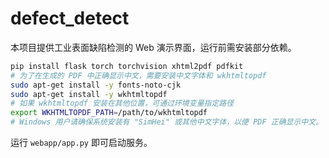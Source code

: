 # defect_detect

本项目提供工业表面缺陷检测的 Web 演示界面，运行前需安装部分依赖。

```bash
pip install flask torch torchvision xhtml2pdf pdfkit
# 为了在生成的 PDF 中正确显示中文，需要安装中文字体和 wkhtmltopdf
sudo apt-get install -y fonts-noto-cjk
sudo apt-get install -y wkhtmltopdf
# 如果 wkhtmltopdf 安装在其他位置，可通过环境变量指定路径
export WKHTMLTOPDF_PATH=/path/to/wkhtmltopdf
# Windows 用户请确保系统安装有 "SimHei" 或其他中文字体，以便 PDF 正确显示中文。
```

运行 `webapp/app.py` 即可启动服务。
